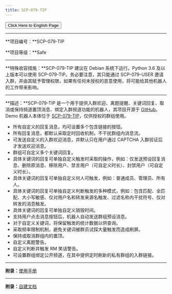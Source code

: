 ```yaml
---
title: SCP-079-TIP
---
```


<link rel="stylesheet" href="/css/chinese.css">
<button onmouseover="PlaySound('totop1')" onmouseout="StopSound('totop1')" onclick="window.location.href = '/tip-en/';" class="en">Click Here to English Page</button>

---

**项目编号：**SCP-079-TIP

**项目等级：**Safe

---

**特殊收容措施：**SCP-079-TIP 建议在 Debian 系统下运行。Python 3.6 及以上版本可以使用 SCP-079-TIP。务必要注意，其只能通过 SCP-079-USER 邀请入群，并由其赋予管理权限，如果有任何未授权的恶意使用，将可能给其他机器人的工作带来影响。

---

**描述：**SCP-079-TIP 是一个用于提供入群欢迎、离题提醒、关键词回复、取消或保持频道置顶消息、绑定入群频道功能的机器人，其项目开源于 [GitHub](https://github.com/scp-079/scp-079-tip)。Demo 机器人本体位于 <a href="https://t.me/SCP_079_TIP_BOT" class="079" target="_blank">SCP-079-TIP</a>，仅供授权的群组使用。

- 所有自定义的回复消息，均可设置多个包含链接的按钮。
- 所有回复消息，都默认采取定时回收机制，不干扰群组内消息流。
- 可发送自定义的入群欢迎消息，并默认只在用户通过 CAPTCHA 入群验证后才发送欢迎消息。
- 群组可自定义多个关键词回复。
- 具体关键词的回复可单独自定义触发时采取的操作，例如：仅发送预设回复消息、删除原消息、移除用户、禁言用户（可自定义时长）、封禁用户（可自定义时长）。
- 具体关键词的回复可单独自定义何人可触发，例如：普通成员、管理员、所有人。
- 具体关键词的回复可单独自定义判断触发的多种模式，例如：包含匹配、全匹配、大小写敏感、仅对用户名和转发来源名触发、过滤名称内干扰符号、仅对转发的消息触发。
- 具体关键词的回复可单独自定义销毁时间。
- 支持用户点击消息按钮后，机器人自动发送群组预设消息。
- 对于自定义关键词，将保留触发的统计数据以供查询。
- 采取频率限制机制，避免关键词被群员试探大量触发而造成刷屏。
- 保持或取消群组内的置顶。
- 自定义离题警告。
- 自定义判断并触发 RM 笑话警告。
- 可设置群组绑定公开频道，在其中提供定时刷新的私有群组的入群链接。

---

**附录：**[使用手册](https://manuals.scp-079.org/bots/tip/)

---

**附录：**[自建文档](https://docs.scp-079.org/bots/tip/)

<audio src="/audio/door/dooropenpage.ogg" autoplay></audio>
<audio id="dooropen079" src="/audio/door/dooropen079.ogg"/>
